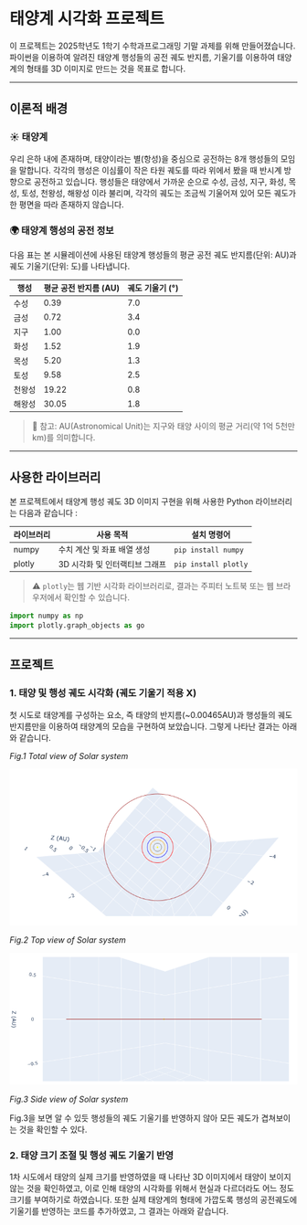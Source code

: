 # 태양계 시각화 프로젝트

이 프로젝트는 2025학년도 1학기 수학과프로그래밍 기말 과제를 위해 만들어졌습니다.
파이썬을 이용하여 알려진 태양계 행성들의 공전 궤도 반지름, 기울기를 이용하여 태양계의 형태를 3D 이미지로 만드는 것을 목표로 합니다.

---

## 이론적 배경

### ☀️ 태양계

우리 은하 내에 존재하며, 태양이라는 별(항성)을 중심으로 공전하는 8개 행성들의 모임을 말합니다. 각각의 행성은 이심률이 작은 타원 궤도를 따라 위에서 봤을 때 반시계 방향으로 공전하고 있습니다. 행성들은 태양에서 가까운 순으로 수성, 금성, 지구, 화성, 목성, 토성, 천왕성, 해왕성 이라 불리며, 각각의 궤도는 조금씩 기울어져 있어 모든 궤도가 한 평면을 따라 존재하지 않습니다.

### 🌍 태양계 행성의 공전 정보

다음 표는 본 시뮬레이션에 사용된 태양계 행성들의 평균 공전 궤도 반지름(단위: AU)과 궤도 기울기(단위: 도)를 나타냅니다.

| 행성     | 평균 공전 반지름 (AU) | 궤도 기울기 (°) |
|----------|------------------------|------------------|
| 수성     | 0.39                   | 7.0              |
| 금성     | 0.72                   | 3.4              |
| 지구     | 1.00                   | 0.0              |
| 화성     | 1.52                   | 1.9              |
| 목성     | 5.20                   | 1.3              |
| 토성     | 9.58                   | 2.5              |
| 천왕성   | 19.22                  | 0.8              |
| 해왕성   | 30.05                  | 1.8              |

> 📌 참고: AU(Astronomical Unit)는 지구와 태양 사이의 평균 거리(약 1억 5천만 km)를 의미합니다.


---

## 사용한 라이브러리

본 프로젝트에서 태양계 행성 궤도 3D 이미지 구현을 위해 사용한 Python 라이브러리는 다음과 같습니다 :

| 라이브러리 | 사용 목적                   | 설치 명령어                     |
|------------|------------------------------|----------------------------------|
| numpy      | 수치 계산 및 좌표 배열 생성   | `pip install numpy`             |
| plotly     | 3D 시각화 및 인터랙티브 그래프 | `pip install plotly`            |

> ⚠️ `plotly`는 웹 기반 시각화 라이브러리로, 결과는 주피터 노트북 또는 웹 브라우저에서 확인할 수 있습니다.


```python
import numpy as np
import plotly.graph_objects as go
```

---

## 프로젝트

### 1. 태양 및 행성 궤도 시각화 (궤도 기울기 적용 X)

첫 시도로 태양계를 구성하는 요소, 즉 태양의 반지름(~0.00465AU)과 행성들의 궤도 반지름만을 이용하여 태양계의 모습을 구현하여 보았습니다. 그렇게 나타난 결과는 아래와 같습니다.



*Fig.1 Total view of Solar system*

![태양계_1차시도](Images/trial1/Trial1_topview.png)

*Fig.2 Top view of Solar system*

![태양계_1차시도](Images/trial1/Trial1_sideview.png)

*Fig.3 Side view of Solar system*

Fig.3을 보면 알 수 있듯 행성들의 궤도 기울기를 반영하지 않아 모든 궤도가 겹쳐보이는 것을 확인할 수 있다.

### 2. 태양 크기 조절 및 행성 궤도 기울기 반영

1차 시도에서 태양의 실제 크기를 반영하였을 때 나타난 3D 이미지에서 태양이 보이지 않는 것을 확인하였고, 이로 인해 태양의 시각화를 위해서 현실과 다르더라도 어느 정도 크기를 부여하기로 하였습니다. 또한 실제 태양계의 형태에 가깝도록 행성의 공전궤도에 기울기를 반영하는 코드를 추가하였고, 그 결과는 아래와 같습니다.
